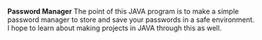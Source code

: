 **Password Manager**
The point of this JAVA program is to make a simple password manager to store and save your passwords in a safe environment.
I hope to learn about making projects in JAVA through this as well.
